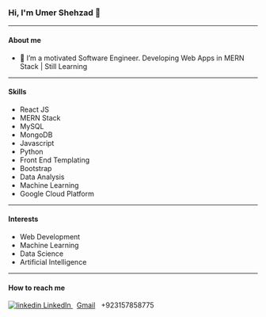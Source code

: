 ### Hi, I'm Umer Shehzad 👋
<hr>

#### About me
- 🌱 I’m a motivated Software Engineer. Developing Web Apps in MERN Stack | Still Learning
<hr>

#### Skills
- React JS
- MERN Stack
- MySQL
- MongoDB
- Javascript
- Python
- Front End Templating
- Bootstrap
- Data Analysis
- Machine Learning
- Google Cloud Platform
<hr>

#### Interests
- Web Development
- Machine Learning
- Data Science
- Artificial Intelligence
<hr>

#### How to reach me
<p>
  <a href="https://www.linkedin.com/in/umer-shehzad" rel="nofollow noreferrer">
    <img src="https://i.stack.imgur.com/gVE0j.png" alt="linkedin"> LinkedIn
  </a> &nbsp; 
  <a href="mailto:umer.work.96@gmail.com">
    Gmail</a> &nbsp;
  +923157858775
</p>

